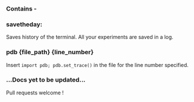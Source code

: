 ### Contains - 

### savetheday:
Saves history of the terminal. All your experiments are saved in a log.

### pdb {file_path} {line_number}
Insert `import pdb; pdb.set_trace()` in the file for the line number specified.

### ...Docs yet to be updated...
Pull requests welcome !
